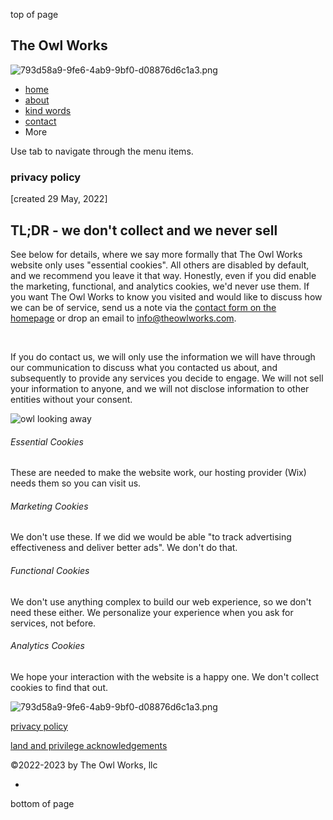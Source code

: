 top of page

The Owl Works
-------------

![793d58a9-9fe6-4ab9-9bf0-d08876d6c1a3.png](https://static.wixstatic.com/media/df3cf1_0bd083a5534e466cb6534bd2f28e7942~mv2.png/v1/fill/w_57,h_71,al_c,q_85,usm_0.66_1.00_0.01,enc_auto/793d58a9-9fe6-4ab9-9bf0-d08876d6c1a3.png)

* [home](https://www.theowlworks.com/)
* [about](https://www.theowlworks.com/)
* [kind words](https://www.theowlworks.com/)
* [contact](https://www.theowlworks.com/)
* More
    

Use tab to navigate through the menu items.

### privacy policy  
\[created 29 May, 2022\]

TL;DR - we don't collect and we never sell
------------------------------------------

See below for details, where we say more formally that The Owl Works website only uses "essential cookies". All others are disabled by default, and we recommend you leave it that way. Honestly, even if you did enable the marketing, functional, and analytics cookies, we'd never use them. If you want The Owl Works to know you visited and would like to discuss how we can be of service, send us a note via the [contact form on the homepage](https://www.theowlworks.com/) or drop an email to [info@theowlworks.com](mailto:info@theowlworks.com?subject=Someone%20sent%20a%20note%20to%20the%20owl%20works). 

​

If you do contact us, we will only use the information we will have through our communication to discuss what you contacted us about, and subsequently to provide any services you decide to engage. We will not sell your information to anyone, and we will not disclose information to other entities without your consent.

![owl looking away](https://static.wixstatic.com/media/df3cf1_4c4b87dcecdf44179e6d5ecbe60c557d~mv2.jpg/v1/fill/w_243,h_345,al_c,q_80,usm_0.66_1.00_0.01,enc_auto/P1020432_JPG.jpg)

###### Essential Cookies

These are needed to make the website work, our hosting provider (Wix) needs them so you can visit us.

###### Marketing Cookies

We don't use these. If we did we would be able "to track advertising effectiveness and deliver better ads". We don't do that.

###### Functional Cookies

We don't use anything complex to build our web experience, so we don't need these either. We personalize your experience when you ask for services, not before.

###### Analytics Cookies

We hope your interaction with the website is a happy one. We don't collect cookies to find that out. 

![793d58a9-9fe6-4ab9-9bf0-d08876d6c1a3.png](https://static.wixstatic.com/media/df3cf1_0bd083a5534e466cb6534bd2f28e7942~mv2.png/v1/fill/w_84,h_105,al_c,q_85,usm_0.66_1.00_0.01,blur_3,enc_auto/793d58a9-9fe6-4ab9-9bf0-d08876d6c1a3.png)

[privacy policy](https://www.theowlworks.com/privacy-policy)

[land and privilege acknowledgements](https://www.theowlworks.com/land-privilege-acknowledgement)

©2022-2023 by The Owl Works, llc

* [](https://www.linkedin.com/company/theowlworks)

bottom of page